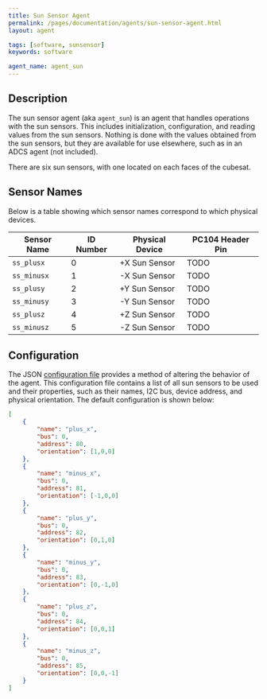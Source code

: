 ```yaml
---
title: Sun Sensor Agent
permalink: /pages/documentation/agents/sun-sensor-agent.html
layout: agent

tags: [software, sunsensor]
keywords: software

agent_name: agent_sun
---
```



## Description
The sun sensor agent (aka `agent_sun`) is an agent that handles operations with the sun sensors. This includes initialization, configuration, and reading values from the sun sensors. Nothing is done with the values obtained from the sun sensors, but they are available for use elsewhere, such as in an ADCS agent (not included).

There are six sun sensors, with one located on each faces of the cubesat.

## Sensor Names
Below is a table showing which sensor names correspond to which physical devices.

| Sensor Name    | ID Number | Physical Device | PC104 Header Pin |
| -------------- | --------- | --------------- | ---------------- |
| `ss_plusx`     |     0     | +X Sun Sensor   |       TODO       |
| `ss_minusx`    |     1     | -X Sun Sensor   |       TODO       |
| `ss_plusy`     |     2     | +Y Sun Sensor   |       TODO       |
| `ss_minusy`    |     3     | -Y Sun Sensor   |       TODO       |
| `ss_plusz`     |     4     | +Z Sun Sensor   |       TODO       |
| `ss_minusz`    |     5     | -Z Sun Sensor   |       TODO       |

## Configuration

The JSON [configuration file](https://github.com/hsfl/artemis/blob/dev/software/BeagleBone/beaglebone/include/config/sun_sensors.json) provides a method of altering the behavior of the agent. This configuration file contains a list
of all sun sensors to be used and their properties, such as their names, I2C bus, device address, and physical
orientation. The default configuration is shown below:

```json
[
	{
		"name": "plus_x",
		"bus": 0,
		"address": 80,
		"orientation": [1,0,0]
	},
	{
		"name": "minus_x",
		"bus": 0,
		"address": 81,
		"orientation": [-1,0,0]
	},
	{
		"name": "plus_y",
		"bus": 0,
		"address": 82,
		"orientation": [0,1,0]
	},
	{
		"name": "minus_y",
		"bus": 0,
		"address": 83,
		"orientation": [0,-1,0]
	},
	{
		"name": "plus_z",
		"bus": 0,
		"address": 84,
		"orientation": [0,0,1]
	},
	{
		"name": "minus_z",
		"bus": 0,
		"address": 85,
		"orientation": [0,0,-1]
	}
]
```